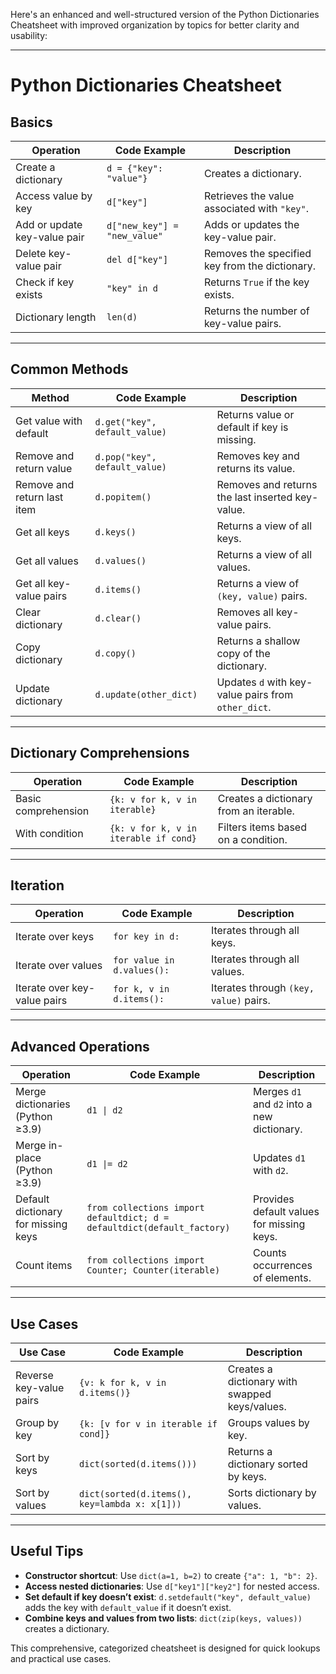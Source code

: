 Here's an enhanced and well-structured version of the Python Dictionaries Cheatsheet with improved organization by topics for better clarity and usability:

---

# Python Dictionaries Cheatsheet

## Basics
| **Operation**                  | **Code Example**                   | **Description**                                     |
|--------------------------------|-------------------------------------|---------------------------------------------------|
| Create a dictionary            | `d = {"key": "value"}`             | Creates a dictionary.                            |
| Access value by key            | `d["key"]`                         | Retrieves the value associated with `"key"`.     |
| Add or update key-value pair   | `d["new_key"] = "new_value"`        | Adds or updates the key-value pair.              |
| Delete key-value pair          | `del d["key"]`                     | Removes the specified key from the dictionary.   |
| Check if key exists            | `"key" in d`                       | Returns `True` if the key exists.                |
| Dictionary length              | `len(d)`                           | Returns the number of key-value pairs.           |

---

## Common Methods
| **Method**                     | **Code Example**                   | **Description**                                     |
|--------------------------------|-------------------------------------|---------------------------------------------------|
| Get value with default         | `d.get("key", default_value)`       | Returns value or default if key is missing.       |
| Remove and return value         | `d.pop("key", default_value)`       | Removes key and returns its value.                |
| Remove and return last item    | `d.popitem()`                      | Removes and returns the last inserted key-value.  |
| Get all keys                   | `d.keys()`                         | Returns a view of all keys.                       |
| Get all values                 | `d.values()`                       | Returns a view of all values.                     |
| Get all key-value pairs        | `d.items()`                        | Returns a view of `(key, value)` pairs.           |
| Clear dictionary               | `d.clear()`                        | Removes all key-value pairs.                      |
| Copy dictionary                | `d.copy()`                         | Returns a shallow copy of the dictionary.         |
| Update dictionary              | `d.update(other_dict)`             | Updates `d` with key-value pairs from `other_dict`.|

---

## Dictionary Comprehensions
| **Operation**                  | **Code Example**                   | **Description**                                     |
|--------------------------------|-------------------------------------|---------------------------------------------------|
| Basic comprehension            | `{k: v for k, v in iterable}`      | Creates a dictionary from an iterable.            |
| With condition                 | `{k: v for k, v in iterable if cond}` | Filters items based on a condition.              |

---

## Iteration
| **Operation**                  | **Code Example**                   | **Description**                                     |
|--------------------------------|-------------------------------------|---------------------------------------------------|
| Iterate over keys              | `for key in d:`                    | Iterates through all keys.                        |
| Iterate over values            | `for value in d.values():`         | Iterates through all values.                      |
| Iterate over key-value pairs   | `for k, v in d.items():`           | Iterates through `(key, value)` pairs.            |

---

## Advanced Operations
| **Operation**                  | **Code Example**                   | **Description**                                     |
|--------------------------------|-------------------------------------|---------------------------------------------------|
| Merge dictionaries (Python ≥3.9)| `d1 \| d2`                         | Merges `d1` and `d2` into a new dictionary.       |
| Merge in-place (Python ≥3.9)   | `d1 \|= d2`                         | Updates `d1` with `d2`.                           |
| Default dictionary for missing keys | `from collections import defaultdict; d = defaultdict(default_factory)` | Provides default values for missing keys.        |
| Count items                    | `from collections import Counter; Counter(iterable)` | Counts occurrences of elements.                 |

---

## Use Cases
| **Use Case**                   | **Code Example**                   | **Description**                                     |
|--------------------------------|-------------------------------------|---------------------------------------------------|
| Reverse key-value pairs        | `{v: k for k, v in d.items()}`     | Creates a dictionary with swapped keys/values.    |
| Group by key                   | `{k: [v for v in iterable if cond]}`| Groups values by key.                             |
| Sort by keys                   | `dict(sorted(d.items()))`          | Returns a dictionary sorted by keys.              |
| Sort by values                 | `dict(sorted(d.items(), key=lambda x: x[1]))` | Sorts dictionary by values.                     |

---

## Useful Tips
- **Constructor shortcut**: Use `dict(a=1, b=2)` to create `{"a": 1, "b": 2}`.
- **Access nested dictionaries**: Use `d["key1"]["key2"]` for nested access.
- **Set default if key doesn’t exist**: `d.setdefault("key", default_value)` adds the key with `default_value` if it doesn’t exist.
- **Combine keys and values from two lists**: `dict(zip(keys, values))` creates a dictionary.

This comprehensive, categorized cheatsheet is designed for quick lookups and practical use cases.
